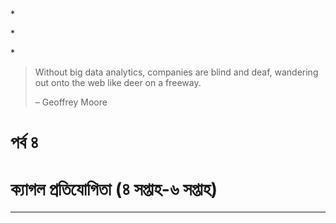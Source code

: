 # 

# 

# 

# 

\*

\*

\*

> Without big data analytics, companies are blind and deaf, wandering out onto the web like deer on a freeway. 
>
> – Geoffrey Moore

# পর্ব ৪ 

# ক্যাগল প্রতিযোগিতা \(৪ সপ্তাহ-৬ সপ্তাহ\)

---



